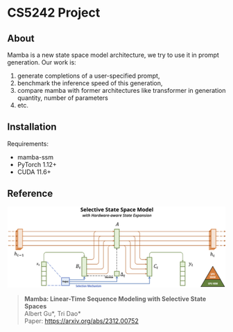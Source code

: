 # CS5242 Project


## About

Mamba is a new state space model architecture, we try to use it in prompt generation.
Our work is:
1. generate completions of a user-specified prompt,
2. benchmark the inference speed of this generation,
3. compare mamba with former architectures like transformer in generation quantity, number of parameters
4. etc.

## Installation

Requirements:
- mamba-ssm
- PyTorch 1.12+
- CUDA 11.6+


## Reference

![Mamba](assets/selection.png "Selective State Space")
> **Mamba: Linear-Time Sequence Modeling with Selective State Spaces**\
> Albert Gu*, Tri Dao*\
> Paper: https://arxiv.org/abs/2312.00752


